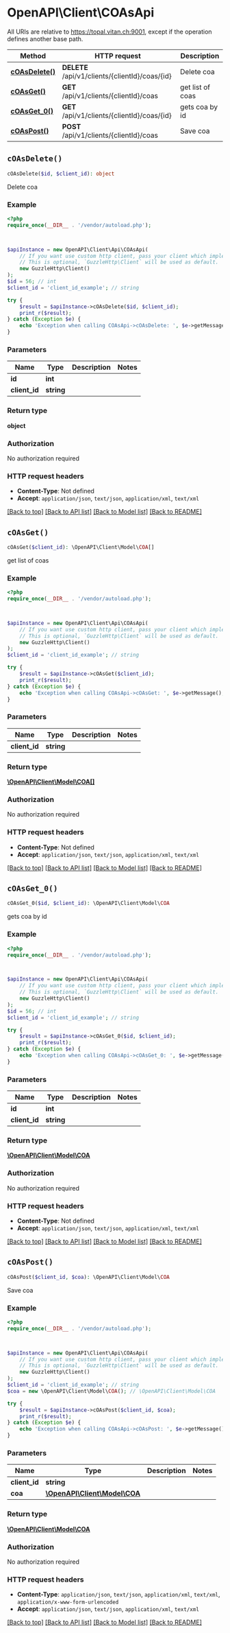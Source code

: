# OpenAPI\Client\COAsApi

All URIs are relative to https://topal.vitan.ch:9001, except if the operation defines another base path.

| Method | HTTP request | Description |
| ------------- | ------------- | ------------- |
| [**cOAsDelete()**](COAsApi.md#cOAsDelete) | **DELETE** /api/v1/clients/{clientId}/coas/{id} | Delete coa |
| [**cOAsGet()**](COAsApi.md#cOAsGet) | **GET** /api/v1/clients/{clientId}/coas | get list of coas |
| [**cOAsGet_0()**](COAsApi.md#cOAsGet_0) | **GET** /api/v1/clients/{clientId}/coas/{id} | gets coa by id |
| [**cOAsPost()**](COAsApi.md#cOAsPost) | **POST** /api/v1/clients/{clientId}/coas | Save coa |


## `cOAsDelete()`

```php
cOAsDelete($id, $client_id): object
```

Delete coa

### Example

```php
<?php
require_once(__DIR__ . '/vendor/autoload.php');



$apiInstance = new OpenAPI\Client\Api\COAsApi(
    // If you want use custom http client, pass your client which implements `GuzzleHttp\ClientInterface`.
    // This is optional, `GuzzleHttp\Client` will be used as default.
    new GuzzleHttp\Client()
);
$id = 56; // int
$client_id = 'client_id_example'; // string

try {
    $result = $apiInstance->cOAsDelete($id, $client_id);
    print_r($result);
} catch (Exception $e) {
    echo 'Exception when calling COAsApi->cOAsDelete: ', $e->getMessage(), PHP_EOL;
}
```

### Parameters

| Name | Type | Description  | Notes |
| ------------- | ------------- | ------------- | ------------- |
| **id** | **int**|  | |
| **client_id** | **string**|  | |

### Return type

**object**

### Authorization

No authorization required

### HTTP request headers

- **Content-Type**: Not defined
- **Accept**: `application/json`, `text/json`, `application/xml`, `text/xml`

[[Back to top]](#) [[Back to API list]](../../README.md#endpoints)
[[Back to Model list]](../../README.md#models)
[[Back to README]](../../README.md)

## `cOAsGet()`

```php
cOAsGet($client_id): \OpenAPI\Client\Model\COA[]
```

get list of coas

### Example

```php
<?php
require_once(__DIR__ . '/vendor/autoload.php');



$apiInstance = new OpenAPI\Client\Api\COAsApi(
    // If you want use custom http client, pass your client which implements `GuzzleHttp\ClientInterface`.
    // This is optional, `GuzzleHttp\Client` will be used as default.
    new GuzzleHttp\Client()
);
$client_id = 'client_id_example'; // string

try {
    $result = $apiInstance->cOAsGet($client_id);
    print_r($result);
} catch (Exception $e) {
    echo 'Exception when calling COAsApi->cOAsGet: ', $e->getMessage(), PHP_EOL;
}
```

### Parameters

| Name | Type | Description  | Notes |
| ------------- | ------------- | ------------- | ------------- |
| **client_id** | **string**|  | |

### Return type

[**\OpenAPI\Client\Model\COA[]**](../Model/COA.md)

### Authorization

No authorization required

### HTTP request headers

- **Content-Type**: Not defined
- **Accept**: `application/json`, `text/json`, `application/xml`, `text/xml`

[[Back to top]](#) [[Back to API list]](../../README.md#endpoints)
[[Back to Model list]](../../README.md#models)
[[Back to README]](../../README.md)

## `cOAsGet_0()`

```php
cOAsGet_0($id, $client_id): \OpenAPI\Client\Model\COA
```

gets coa by id

### Example

```php
<?php
require_once(__DIR__ . '/vendor/autoload.php');



$apiInstance = new OpenAPI\Client\Api\COAsApi(
    // If you want use custom http client, pass your client which implements `GuzzleHttp\ClientInterface`.
    // This is optional, `GuzzleHttp\Client` will be used as default.
    new GuzzleHttp\Client()
);
$id = 56; // int
$client_id = 'client_id_example'; // string

try {
    $result = $apiInstance->cOAsGet_0($id, $client_id);
    print_r($result);
} catch (Exception $e) {
    echo 'Exception when calling COAsApi->cOAsGet_0: ', $e->getMessage(), PHP_EOL;
}
```

### Parameters

| Name | Type | Description  | Notes |
| ------------- | ------------- | ------------- | ------------- |
| **id** | **int**|  | |
| **client_id** | **string**|  | |

### Return type

[**\OpenAPI\Client\Model\COA**](../Model/COA.md)

### Authorization

No authorization required

### HTTP request headers

- **Content-Type**: Not defined
- **Accept**: `application/json`, `text/json`, `application/xml`, `text/xml`

[[Back to top]](#) [[Back to API list]](../../README.md#endpoints)
[[Back to Model list]](../../README.md#models)
[[Back to README]](../../README.md)

## `cOAsPost()`

```php
cOAsPost($client_id, $coa): \OpenAPI\Client\Model\COA
```

Save coa

### Example

```php
<?php
require_once(__DIR__ . '/vendor/autoload.php');



$apiInstance = new OpenAPI\Client\Api\COAsApi(
    // If you want use custom http client, pass your client which implements `GuzzleHttp\ClientInterface`.
    // This is optional, `GuzzleHttp\Client` will be used as default.
    new GuzzleHttp\Client()
);
$client_id = 'client_id_example'; // string
$coa = new \OpenAPI\Client\Model\COA(); // \OpenAPI\Client\Model\COA

try {
    $result = $apiInstance->cOAsPost($client_id, $coa);
    print_r($result);
} catch (Exception $e) {
    echo 'Exception when calling COAsApi->cOAsPost: ', $e->getMessage(), PHP_EOL;
}
```

### Parameters

| Name | Type | Description  | Notes |
| ------------- | ------------- | ------------- | ------------- |
| **client_id** | **string**|  | |
| **coa** | [**\OpenAPI\Client\Model\COA**](../Model/COA.md)|  | |

### Return type

[**\OpenAPI\Client\Model\COA**](../Model/COA.md)

### Authorization

No authorization required

### HTTP request headers

- **Content-Type**: `application/json`, `text/json`, `application/xml`, `text/xml`, `application/x-www-form-urlencoded`
- **Accept**: `application/json`, `text/json`, `application/xml`, `text/xml`

[[Back to top]](#) [[Back to API list]](../../README.md#endpoints)
[[Back to Model list]](../../README.md#models)
[[Back to README]](../../README.md)
